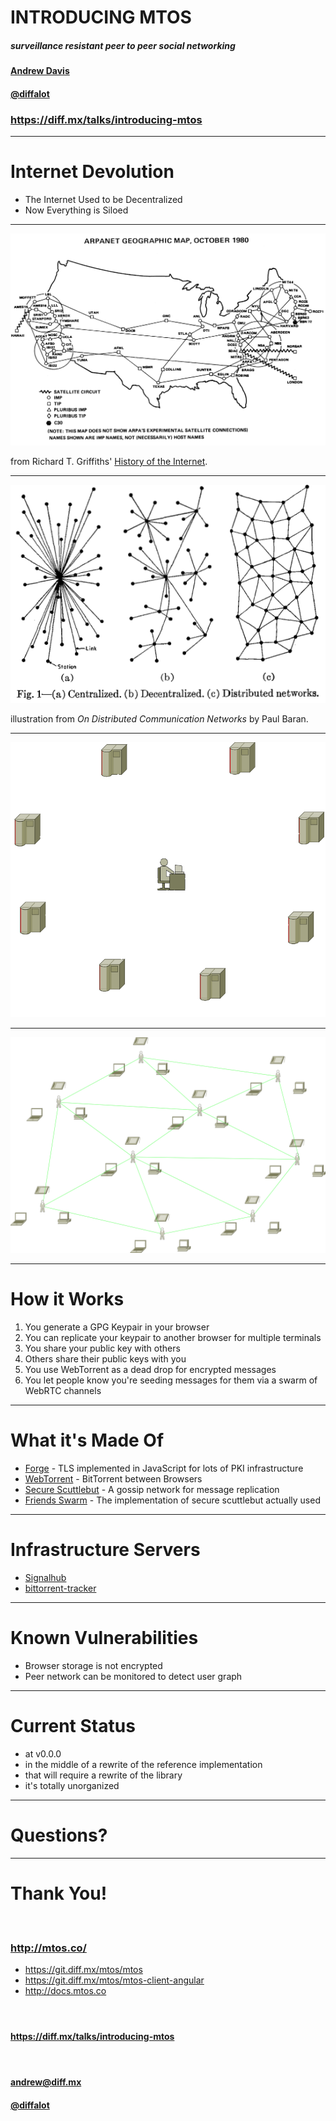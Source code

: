# INTRODUCING MTOS

##### surveillance resistant peer to peer social networking

#### [Andrew Davis](https://diff.mx)
#### [@diffalot](https://twitter.com/diffalot)

### https://diff.mx/talks/introducing-mtos

---

# Internet Devolution

* The Internet Used to be Decentralized
* Now Everything is Siloed

----

![ARPANET](images/arpanet2.gif)

from Richard T. Griffiths' [History of the Internet](http://www.let.leidenuniv.nl/history/ivh/chap2.htm).

----

![Types of Networks](images/networktypes.png)

illustration from _On Distributed Communication Networks_ by Paul Baran.

----

![Siloed Data](images/silos.png)


----

![P2P Network](images/p2p.png)

---

# How it Works

1. You generate a GPG Keypair in your browser
1. You can replicate your keypair to another browser for multiple terminals
1. You share your public key with others
1. Others share their public keys with you
1. You use WebTorrent as a dead drop for encrypted messages
1. You let people know you're seeding messages for them via a swarm of WebRTC channels

----

# What it's Made Of

* [Forge](https://github.com/digitalbazaar/forge) - TLS implemented in JavaScript for lots of PKI infrastructure
* [WebTorrent](https://webtorrent.io/) - BitTorrent between Browsers
* [Secure Scuttlebut](https://github.com/ssbc/secure-scuttlebutt) - A gossip network for message replication
* [Friends Swarm](https://github.com/moose-team/friends-swarm) - The implementation of secure scuttlebut actually used

----

# Infrastructure Servers

* [Signalhub](https://github.com/mafintosh/signalhub)
* [bittorrent-tracker](https://github.com/feross/bittorrent-tracker)

---

# Known Vulnerabilities

* Browser storage is not encrypted
* Peer network can be monitored to detect user graph

----

# Current Status

* at v0.0.0
* in the middle of a rewrite of the reference implementation
* that will require a rewrite of the library
* it's totally unorganized

---

# Questions?

---

# Thank You!

#### <br />

### http://mtos.co/
* https://git.diff.mx/mtos/mtos
* https://git.diff.mx/mtos/mtos-client-angular
* http://docs.mtos.co

#### <br />

#### https://diff.mx/talks/introducing-mtos

#### <br />

#### [andrew@diff.mx](https://diff.mx)
#### [@diffalot](https://twitter.com/diffalot)
